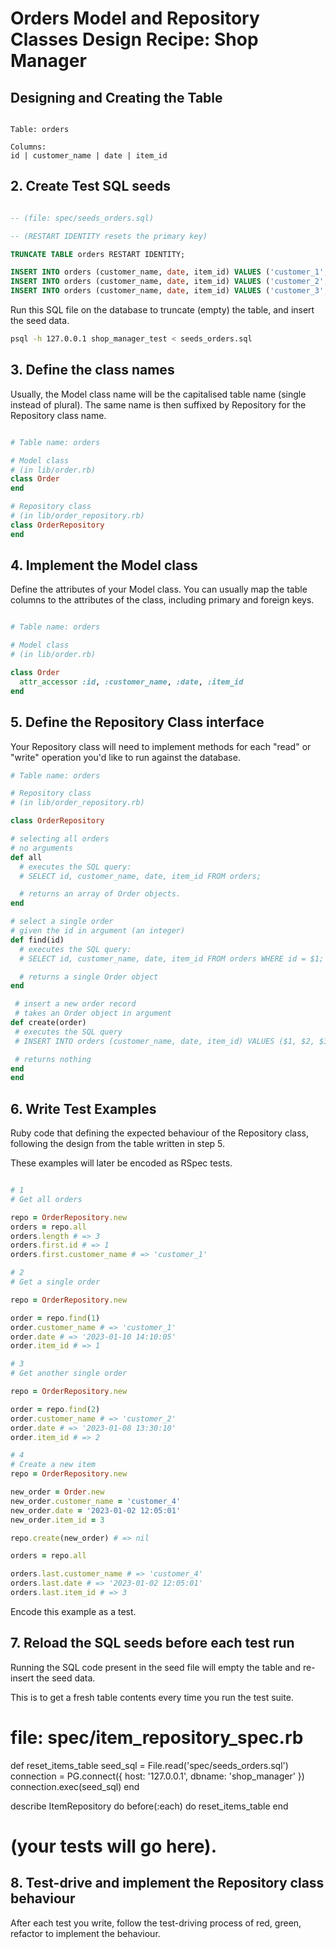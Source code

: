 # Orders Model and Repository Classes Design Recipe: Shop Manager

## Designing and Creating the Table

```

Table: orders

Columns:
id | customer_name | date | item_id
```

## 2. Create Test SQL seeds

```sql

-- (file: spec/seeds_orders.sql)

-- (RESTART IDENTITY resets the primary key)

TRUNCATE TABLE orders RESTART IDENTITY;

INSERT INTO orders (customer_name, date, item_id) VALUES ('customer_1', '2023-01-10 14:10:05', 1)
INSERT INTO orders (customer_name, date, item_id) VALUES ('customer_2', '2023-01-08 13:30:10', 2)
INSERT INTO orders (customer_name, date, item_id) VALUES ('customer_3', '2023-01-20 16:15:03', 1)

```

Run this SQL file on the database to truncate (empty) the table, and insert the seed data.

```bash
psql -h 127.0.0.1 shop_manager_test < seeds_orders.sql
```

## 3. Define the class names

Usually, the Model class name will be the capitalised table name (single instead of plural). The same name is then suffixed by Repository for the Repository class name.

```ruby

# Table name: orders

# Model class
# (in lib/order.rb)
class Order
end

# Repository class
# (in lib/order_repository.rb)
class OrderRepository
end
```

## 4. Implement the Model class

Define the attributes of your Model class. You can usually map the table columns to the attributes of the class, including primary and foreign keys.

```ruby

# Table name: orders

# Model class
# (in lib/order.rb)

class Order
  attr_accessor :id, :customer_name, :date, :item_id
end

```
## 5. Define the Repository Class interface

Your Repository class will need to implement methods for each "read" or "write" operation you'd like to run against the database.

  ```ruby
# Table name: orders

# Repository class
# (in lib/order_repository.rb)

class OrderRepository

  # selecting all orders
  # no arguments
  def all
    # executes the SQL query:
    # SELECT id, customer_name, date, item_id FROM orders;

    # returns an array of Order objects.
  end
  
  # select a single order
  # given the id in argument (an integer)
  def find(id)
    # executes the SQL query:
    # SELECT id, customer_name, date, item_id FROM orders WHERE id = $1;

    # returns a single Order object
  end

   # insert a new order record
   # takes an Order object in argument
  def create(order)
   # executes the SQL query
   # INSERT INTO orders (customer_name, date, item_id) VALUES ($1, $2, $3);

   # returns nothing
  end
end
```

## 6. Write Test Examples

Ruby code that defining the expected behaviour of the Repository class, following the design from the table written in step 5.

These examples will later be encoded as RSpec tests.

```ruby

# 1
# Get all orders

repo = OrderRepository.new
orders = repo.all
orders.length # => 3
orders.first.id # => 1
orders.first.customer_name # => 'customer_1'

# 2
# Get a single order

repo = OrderRepository.new

order = repo.find(1)
order.customer_name # => 'customer_1'
order.date # => '2023-01-10 14:10:05'
order.item_id # => 1

# 3
# Get another single order

repo = OrderRepository.new

order = repo.find(2)
order.customer_name # => 'customer_2'
order.date # => '2023-01-08 13:30:10'
order.item_id # => 2

# 4
# Create a new item
repo = OrderRepository.new

new_order = Order.new
new_order.customer_name = 'customer_4'
new_order.date = '2023-01-02 12:05:01'
new_order.item_id = 3

repo.create(new_order) # => nil

orders = repo.all

orders.last.customer_name # => 'customer_4'
orders.last.date # => '2023-01-02 12:05:01'
orders.last.item_id # => 3


```

Encode this example as a test.

## 7. Reload the SQL seeds before each test run

Running the SQL code present in the seed file will empty the table and re-insert the seed data.

This is to get a fresh table contents every time you run the test suite.

# file: spec/item_repository_spec.rb

def reset_items_table
  seed_sql = File.read('spec/seeds_orders.sql')
  connection = PG.connect({ host: '127.0.0.1', dbname: 'shop_manager' })
  connection.exec(seed_sql)
end

describe ItemRepository do
  before(:each) do 
    reset_items_table
  end

 # (your tests will go here).

## 8. Test-drive and implement the Repository class behaviour

After each test you write, follow the test-driving process of red, green, refactor to implement the behaviour.